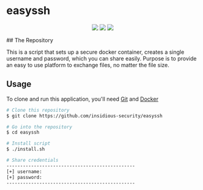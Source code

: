 # easyssh

<p align="center">
  <img src="https://img.shields.io/github/last-commit/insidious-security/easyssh.svg?style=for-the-badge">
  <img src="https://img.shields.io/github/license/insidious-security/easyssh?style=for-the-badge">
  <img src="https://img.shields.io/github/all-contributors/insidious-security/easyssh?style=for-the-badge">
</p>
## The Repository

This is a script that sets up a secure docker container, creates a single username and password, which you can share easily.
Purpose is to provide an easy to use platform to exchange files, no matter the file size.

## Usage

To clone and run this application, you'll need [Git](https://git-scm.com) and [Docker](https://www.docker.com/)

```bash
# Clone this repository
$ git clone https://github.com/insidious-security/easyssh

# Go into the repository
$ cd easyssh

# Install script
$ ./install.sh

# Share credentials
-----------------------------------------------
[+] username: 
[+] password: 
-----------------------------------------------
```
